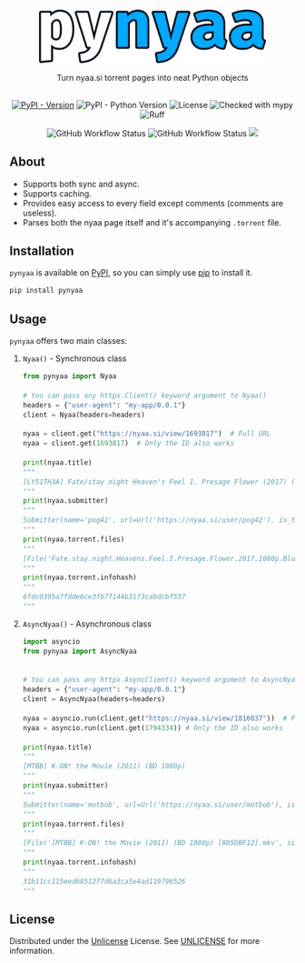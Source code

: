 <br/>
<p align="center">
  <a href="https://github.com/Ravencentric/pynyaa">
    <img src="https://raw.githubusercontent.com/Ravencentric/pynyaa/main/docs/assets/logo.png" alt="Logo" width="400">
  </a>
  <p align="center">
    Turn nyaa.si torrent pages into neat Python objects
    <br/>
    <br/>
  </p>
</p>

<p align="center">
<a href="https://pypi.org/project/pynyaa/"><img src="https://img.shields.io/pypi/v/pynyaa" alt="PyPI - Version" ></a>
<img src="https://img.shields.io/pypi/pyversions/pynyaa" alt="PyPI - Python Version">
<img src="https://img.shields.io/github/license/Ravencentric/pynyaa" alt="License">
<img src="https://www.mypy-lang.org/static/mypy_badge.svg" alt="Checked with mypy">
<img src="https://img.shields.io/endpoint?url=https://raw.githubusercontent.com/astral-sh/ruff/main/assets/badge/v2.json" alt="Ruff">
</p>

<p align="center">
<img src="https://img.shields.io/github/actions/workflow/status/Ravencentric/pynyaa/release.yml?" alt="GitHub Workflow Status">
<img src="https://img.shields.io/github/actions/workflow/status/Ravencentric/pynyaa/test.yml?label=tests" alt="GitHub Workflow Status">
<a href="https://codecov.io/gh/Ravencentric/pynyaa"><img src="https://codecov.io/gh/Ravencentric/pynyaa/graph/badge.svg?token=9LZ2I4LDYT"/></a>
</p>


## About

- Supports both sync and async.
- Supports caching.
- Provides easy access to every field except comments (comments are useless).
- Parses both the nyaa page itself and it's accompanying `.torrent` file.

## Installation

`pynyaa` is available on [PyPI](https://pypi.org/project/pynyaa/), so you can simply use [pip](https://github.com/pypa/pip) to install it.

```sh
pip install pynyaa
```

## Usage

`pynyaa` offers two main classes:

1. `Nyaa()` - Synchronous class

      ```py
      from pynyaa import Nyaa

      # You can pass any httpx.Client() keyword argument to Nyaa()
      headers = {"user-agent": "my-app/0.0.1"}
      client = Nyaa(headers=headers)

      nyaa = client.get("https://nyaa.si/view/1693817")  # Full URL
      nyaa = client.get(1693817)  # Only the ID also works

      print(nyaa.title)
      """
      [LYS1TH3A] Fate/stay night Heaven's Feel I. Presage Flower (2017) (BD 1080p HEVC x265 10-bit Opus) [Dual-Audio]
      """
      print(nyaa.submitter)
      """
      Submitter(name='pog42', url=Url('https://nyaa.si/user/pog42'), is_trusted=False, is_banned=False)
      """
      print(nyaa.torrent.files)
      """
      [File('Fate.stay.night.Heavens.Feel.I.Presage.Flower.2017.1080p.BluRay.Opus5.1.H.265-LYS1TH3A.mkv', size=12263052206)]
      """
      print(nyaa.torrent.infohash)
      """
      6fdc0395a7fdde6ce3fb7f144b31f3cabdcbf537
      """
      ```

2. `AsyncNyaa()` - Asynchronous class

      ```py
      import asyncio
      from pynyaa import AsyncNyaa


      # You can pass any httpx.AsyncClient() keyword argument to AsyncNyaa()
      headers = {"user-agent": "my-app/0.0.1"}
      client = AsyncNyaa(headers=headers)

      nyaa = asyncio.run(client.get("https://nyaa.si/view/1816037"))  # Full URL
      nyaa = asyncio.run(client.get(1794334)) # Only the ID also works

      print(nyaa.title)
      """
      [MTBB] K-ON! the Movie (2011) (BD 1080p)
      """
      print(nyaa.submitter)
      """
      Submitter(name='motbob', url=Url('https://nyaa.si/user/motbob'), is_trusted=True, is_banned=False)
      """
      print(nyaa.torrent.files)
      """
      [File('[MTBB] K-ON! the Movie (2011) (BD 1080p) [805DBF12].mkv', size=9697743037)]
      """
      print(nyaa.torrent.infohash)
      """
      31b11cc115eed6851277d6a3ca5e4ad119796526
      """
      ```


## License

Distributed under the [Unlicense](https://choosealicense.com/licenses/unlicense/) License. See [UNLICENSE](https://github.com/Ravencentric/pynyaa/blob/main/UNLICENSE) for more information.